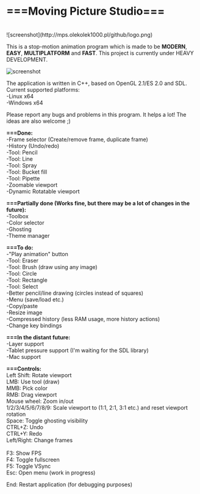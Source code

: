 <h1><b>===Moving Picture Studio===</b></h1><br>
![screenshot](http://mps.olekolek1000.pl/github/logo.png)

This is a stop-motion animation program which is made to be <b>MODERN</b>, <b>EASY</b>, <b>MULTIPLATFORM</b> and <b>FAST</b>.
This project is currently under HEAVY DEVELOPMENT.

![screenshot](http://mps.olekolek1000.pl/github/screenshot.png)

The application is written in C++, based on OpenGL 2.1/ES 2.0 and SDL.<br>
Current supported platforms:<br>
	-Linux x64<br>
	-Windows x64<br>
	
Please report any bugs and problems in this program. It helps a lot!
The ideas are also welcome ;)

<b>===Done:</b><br>
-Frame selector (Create/remove frame, duplicate frame)<br>
-History (Undo/redo)<br>
-Tool: Pencil<br>
-Tool: Line<br>
-Tool: Spray<br>
-Tool: Bucket fill<br>
-Tool: Pipette<br>
-Zoomable viewport<br>
-Dynamic Rotatable viewport<br>

<b>===Partially done (Works fine, but there may be a lot of changes in the future):</b><br>
-Toolbox<br>
-Color selector<br>
-Ghosting<br>
-Theme manager<br>


<b>===To do:</b><br>
-"Play animation" button<br>
-Tool: Eraser<br>
-Tool: Brush (draw using any image)<br>
-Tool: Circle<br>
-Tool: Rectangle<br>
-Tool: Select<br>
-Better pencil/line drawing (circles instead of squares)<br>
-Menu (save/load etc.)<br>
-Copy/paste<br>
-Resize image<br>
-Compressed history (less RAM usage, more history actions)<br>
-Change key bindings<br>

<b>===In the distant future:</b><br>
-Layer support<br>
-Tablet pressure support (I'm waiting for the SDL library)<br>
-Mac support<br>


<b>===Controls:</b><br>
Left Shift: Rotate viewport<br>
LMB: Use tool (draw)<br>
MMB: Pick color<br>
RMB: Drag viewport<br>
Mouse wheel: Zoom in/out<br>
1/2/3/4/5/6/7/8/9: Scale viewport to (1:1, 2:1, 3:1 etc.) and reset viewport rotation<br>
Space: Toggle ghosting visibility<br>
CTRL+Z: Undo<br>
CTRL+Y: Redo<br>
Left/Right: Change frames<br>
<br>
F3: Show FPS<br>
F4: Toggle fullscreen<br>
F5: Toggle VSync<br>
Esc: Open menu (work in progress)<br>

End: Restart application (for debugging purposes)<br>
